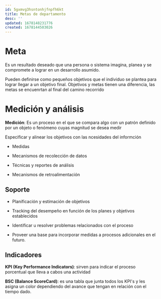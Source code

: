 ```yaml
---
id: 5gxmvg3hsntonhjfnpfh6kt
title: Metas de departamento
desc: ''
updated: 1678148231776
created: 1678144503026
---
```

# Meta
Es un resultado deseado que una persona o sistema imagina, planea y se compromete a lograr en un desarrollo asumido.

Pueden definirse como pequeños objetivos que el individuo se plantea para lograr llegar a un objetivo final. Objetivos y metas tienen una diferencia, las metas se encuenrtan al final del camino recorrido

# Medición y análisis
**Medición**: Es un proceso en el que se compara algo con un patrón definido por un objeto o fenómeno cuyas magnitud se desea medir

Especificar y alinear los objetivos con las ncesidades del informción
* Medidas

* Mecanismos de recolección de datos

* Técnicas y reportes de análisis

* Mecanismos de retroalimentación

## Soporte
* Planificación y estimación de objetivos

* Tracking del desempeño en función de los planes y objetivos establecidos

* Identificar u resolver problemas relacionados con el proceso

* Proveer una base para incorporar medidas a procesos adicionales en el futuro.

## Indicadores
**KPI (Key Performance Indicators)**: sirven para indicar el proceso porcentual que lleva a cabos una actividad

**BSC (Balance ScoreCard)**: es una tabla que junta todos los KPI's y les asigna un color dependiendo del avance que tengan en relación con el tiempo dado.

